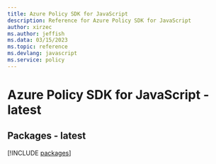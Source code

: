 ```yaml
---
title: Azure Policy SDK for JavaScript
description: Reference for Azure Policy SDK for JavaScript
author: xirzec
ms.author: jeffish
ms.data: 03/15/2023
ms.topic: reference
ms.devlang: javascript
ms.service: policy
---
```

# Azure Policy SDK for JavaScript - latest
## Packages - latest
[!INCLUDE [packages](policy-index.md)]